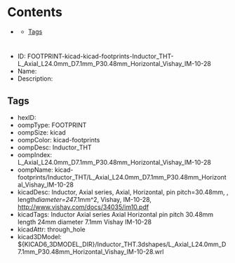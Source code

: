 



Contents
========

* [](#)
	* [Tags](#tags)

# 

- ID: FOOTPRINT-kicad-kicad-footprints-Inductor_THT-L_Axial_L24.0mm_D7.1mm_P30.48mm_Horizontal_Vishay_IM-10-28
- Name: 
- Description: 

## Tags

- hexID: 
- oompType: FOOTPRINT
- oompSize: kicad
- oompColor: kicad-footprints
- oompDesc: Inductor_THT
- oompIndex: L_Axial_L24.0mm_D7.1mm_P30.48mm_Horizontal_Vishay_IM-10-28
- oompName: kicad-footprints/Inductor_THT/L_Axial_L24.0mm_D7.1mm_P30.48mm_Horizontal_Vishay_IM-10-28
- kicadDesc: Inductor, Axial series, Axial, Horizontal, pin pitch=30.48mm, , length*diameter=24*7.1mm^2, Vishay, IM-10-28, http://www.vishay.com/docs/34035/im10.pdf
- kicadTags: Inductor Axial series Axial Horizontal pin pitch 30.48mm  length 24mm diameter 7.1mm Vishay IM-10-28
- kicadAttr: through_hole
- kicad3DModel: ${KICAD6_3DMODEL_DIR}/Inductor_THT.3dshapes/L_Axial_L24.0mm_D7.1mm_P30.48mm_Horizontal_Vishay_IM-10-28.wrl
